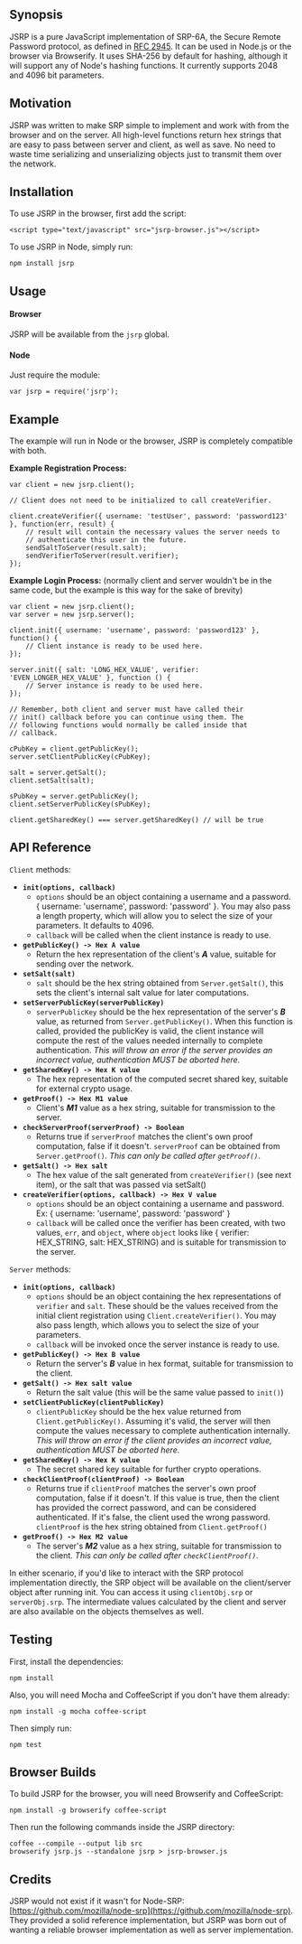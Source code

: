 ## Synopsis

JSRP is a pure JavaScript implementation of SRP-6A, the Secure Remote Password protocol, as defined in [RFC 2945](http://tools.ietf.org/html/rfc2945). It can be used in Node.js or the browser via Browserify. It uses SHA-256 by default for hashing, although it will support any of Node's hashing functions. It currently supports 2048 and 4096 bit parameters.

## Motivation

JSRP was written to make SRP simple to implement and work with from the browser and on the server. All high-level functions return hex strings that are easy to pass between server and client, as well as save. No need to waste time serializing and unserializing objects just to transmit them over the network.

## Installation

To use JSRP in the browser, first add the script:

	<script type="text/javascript" src="jsrp-browser.js"></script>
	
To use JSRP in Node, simply run:

	npm install jsrp
	
## Usage

#### Browser
	
JSRP will be available from the `jsrp` global.
	
#### Node

Just require the module:

	var jsrp = require('jsrp');
	
## Example

The example will run in Node or the browser, JSRP is completely compatible with both.

**Example Registration Process:**
	
	var client = new jsrp.client();
	
	// Client does not need to be initialized to call createVerifier.
	
	client.createVerifier({ username: 'testUser', password: 'password123' }, function(err, result) {
		// result will contain the necessary values the server needs to
		// authenticate this user in the future.
		sendSaltToServer(result.salt);
		sendVerifierToServer(result.verifier);
	});


**Example Login Process:** (normally client and server wouldn't be in the same code, but the example is this way for the sake of brevity)

	var client = new jsrp.client();
	var server = new jsrp.server();
	
	client.init({ username: 'username', password: 'password123' }, function() {
		// Client instance is ready to be used here.
	});
	
	server.init({ salt: 'LONG_HEX_VALUE', verifier: 'EVEN_LONGER_HEX_VALUE' }, function () {
		// Server instance is ready to be used here.
	});
	
	// Remember, both client and server must have called their
	// init() callback before you can continue using them. The
	// following functions would normally be called inside that
	// callback.

	cPubKey = client.getPublicKey();
	server.setClientPublicKey(cPubKey);

	salt = server.getSalt();
	client.setSalt(salt);

	sPubKey = server.getPublicKey();
	client.setServerPublicKey(sPubKey);

	client.getSharedKey() === server.getSharedKey() // will be true
	
## API Reference

`Client` methods:

- **`init(options, callback)`**
	- `options` should be an object containing a username and a password. { username: 'username', password: 'password' }. You may also pass a length property, which will allow you to select  the size of your parameters. It defaults to 4096.
	- `callback` will be called when the client instance is ready to use.
- **`getPublicKey() -> Hex A value`**
	- Return the hex representation of the client's ***A*** value, suitable for sending over the network.
- **`setSalt(salt)`**
	- `salt` should be the hex string obtained from `Server.getSalt()`, this sets the client's internal salt value for later computations.
- **`setServerPublicKey(serverPublicKey)`**
	- `serverPublicKey` should be the hex representation of the server's ***B*** value, as returned from `Server.getPublicKey()`. When this function is called, provided the publicKey is valid, the client instance will compute the rest of the values needed internally to complete authentication. *This will throw an error if the server provides an incorrect value, authentication MUST be aborted here.*
- **`getSharedKey() -> Hex K value`**
	- The hex representation of the computed secret shared key, suitable for external crypto usage.
- **`getProof() -> Hex M1 value`**
	- Client's ***M1*** value as a hex string, suitable for transmission to the server.
- **`checkServerProof(serverProof) -> Boolean`**
	- Returns true if `serverProof` matches the client's own proof computation, false if it doesn't. `serverProof` can be obtained from `Server.getProof()`. *This can only be called after `getProof()`*.
- **`getSalt() -> Hex salt`**
	- The hex value of the salt generated from `createVerifier()` (see next item), or the salt that was passed via setSalt()
- **`createVerifier(options, callback) -> Hex V value`**
	- `options` should be an object containing a username and password. Ex: { username: 'username', password: 'password' }
	- `callback` will be called once the verifier has been created, with two values, `err`, and `object`, where `object` looks like { verifier: HEX_STRING, salt: HEX_STRING) and is suitable for transmission to the server.
	
`Server` methods:

- **`init(options, callback)`**
	- `options` should be an object containing the hex representations of `verifier` and `salt`. These should be the values received from the initial client registration using `Client.createVerifier()`. You may also pass length, which allows you to select the size of your parameters.
	- `callback` will be invoked once the server instance is ready to use.
- **`getPublicKey() -> Hex B value`**
	- Return the server's ***B*** value in hex format, suitable for transmission to the client.
- **`getSalt() -> Hex salt value`**
	- Return the salt value (this will be the same value passed to `init()`)
- **`setClientPublicKey(clientPublicKey)`**
	- `clientPublicKey` should be the hex value returned from `Client.getPublicKey()`. Assuming it's valid, the server will then compute the values necessary to complete authentication internally. *This will throw an error if the client provides an incorrect value, authentication MUST be aborted here.*
- **`getSharedKey() -> Hex K value`**
	- The secret shared key suitable for further crypto operations.
- **`checkClientProof(clientProof) -> Boolean`**
	- Returns true if `clientProof` matches the server's own proof computation, false if it doesn't. If this value is true, then the client has provided the correct password, and can be considered authenticated. If it's false, the client used the wrong password. `clientProof` is the hex string obtained from `Client.getProof()`
- **`getProof() -> Hex M2 value`**
	- The server's ***M2*** value as a hex string, suitable for transmission to the client. *This can only be called after `checkClientProof()`*.
	
In either scenario, if you'd like to interact with the SRP protocol implementation directly, the SRP object will be available on the client/server object after running init. You can access it using `clientObj.srp` or `serverObj.srp`. The intermediate values calculated by the client and server are also available on the objects themselves as well.

## Testing

First, install the dependencies:

	npm install
	
Also, you will need Mocha and CoffeeScript if you don't have them already:

	npm install -g mocha coffee-script
	
Then simply run:
	
	npm test

## Browser Builds

To build JSRP for the browser, you will need Browserify and CoffeeScript:

	npm install -g browserify coffee-script
	
Then run the following commands inside the JSRP directory:

	coffee --compile --output lib src
	browserify jsrp.js --standalone jsrp > jsrp-browser.js
	
## Credits

JSRP would not exist if it wasn't for Node-SRP: [https://github.com/mozilla/node-srp](https://github.com/mozilla/node-srp). They provided a solid reference implementation, but JSRP was born out of wanting a reliable browser implementation as well as server implementation.
	